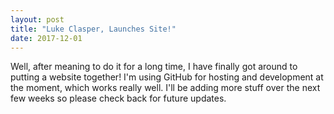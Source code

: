 ```yaml
---
layout: post
title: "Luke Clasper, Launches Site!"
date: 2017-12-01
---
```


Well, after meaning to do it for a long time, I have finally got around to putting a website together! I'm using GitHub for hosting and development at the moment, which works really well. I'll be adding more stuff over the next few weeks so please check back for future updates.
